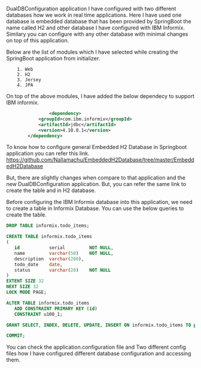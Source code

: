 DualDBConfiguration application I have configured with two different databases how we work in real time applications.
Here I have used one database is embedded database that has been provided by SpringBoot the name called H2 and other database I have configured with IBM Informix.
Similary you can configure with any other database with minimal changes on top of this application.

Below are the list of modules which I have selected while creating the SpringBoot application from initializer.
```
    1. Web
    2. H2
    3. Jersey
    4. JPA
```
    
On top of the above modules, I have added the below dependecy to support IBM informix.
```xml
                <dependency>
			<groupId>com.ibm.informix</groupId>
			<artifactId>jdbc</artifactId>
			<version>4.10.8.1</version>
		</dependency>
```
To know how to configure general Embedded H2 Database in Springboot application you can refer this link. https://github.com/Nallamachu/EmbeddedH2Database/tree/master/EmbeddedH2Database

But, there are slightly changes when compare to that application and the new DualDBConfiguration application. But, you can refer the same link to create the table and in H2 database.

Before configuring the IBM Informix database into this application, we need to create a table in Informix Database. You can use the below queries to create the table.

```sql
DROP TABLE informix.todo_items;

CREATE TABLE informix.todo_items
(
   id           serial         NOT NULL,
   name         varchar(50)    NOT NULL,
   description  varchar(200),
   todo_date    date,
   status       varchar(20)    NOT NULL
)
EXTENT SIZE 32
NEXT SIZE 32
LOCK MODE PAGE;

ALTER TABLE informix.todo_items
   ADD CONSTRAINT PRIMARY KEY (id)
   CONSTRAINT u100_1;

GRANT SELECT, INDEX, DELETE, UPDATE, INSERT ON informix.todo_items TO public;

COMMIT;
```

You can check the application.configuration file and Two different config files how I have configured different database configuration and accessing them.
